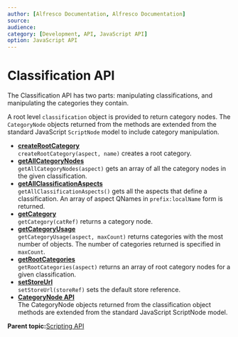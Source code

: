 ```yaml
---
author: [Alfresco Documentation, Alfresco Documentation]
source: 
audience: 
category: [Development, API, JavaScript API]
option: JavaScript API
---
```


# Classification API

The Classification API has two parts: manipulating classifications, and manipulating the categories they contain.

A root level `classification` object is provided to return category nodes. The `CategoryNode` objects returned from the methods are extended from the standard JavaScript `ScriptNode` model to include category manipulation.

-   **[createRootCategory](../references/API-JS-createRootCategory.md)**  
`createRootCategory(aspect, name)` creates a root category.
-   **[getAllCategoryNodes](../references/API-JS-getAllCategoryNodes.md)**  
`getAllCategoryNodes(aspect)` gets an array of all the category nodes in the given classification.
-   **[getAllClassificationAspects](../references/API-JS-getAllClassificationAspects.md)**  
`getAllClassificationAspects()` gets all the aspects that define a classification. An array of aspect QNames in `prefix:localName` form is returned.
-   **[getCategory](../references/API-JS-getCategory.md)**  
`getCategory(catRef)` returns a category node.
-   **[getCategoryUsage](../references/API-JS-getCategoryUsage.md)**  
`getCategoryUsage(aspect, maxCount)` returns categories with the most number of objects. The number of categories returned is specified in `maxCount`.
-   **[getRootCategories](../references/API-JS-getRootCategories.md)**  
`getRootCategories(aspect)` returns an array of root category nodes for a given classification.
-   **[setStoreUrl](../references/API-JS-setStoreUrl.md)**  
`setStoreUrl(storeRef)` sets the default store reference.
-   **[CategoryNode API](../references/API-JS-CategoryNode.md)**  
The CategoryNode objects returned from the classification object methods are extended from the standard JavaScript ScriptNode model.

**Parent topic:**[Scripting API](../references/API-JS-Scripting-API.md)

